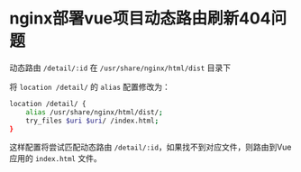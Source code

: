 # nginx部署vue项目动态路由刷新404问题



动态路由 `/detail/:id` 在 `/usr/share/nginx/html/dist` 目录下

将 `location /detail/` 的 `alias` 配置修改为：

```bash
location /detail/ {
    alias /usr/share/nginx/html/dist/;
    try_files $uri $uri/ /index.html;
}
```

这样配置将尝试匹配动态路由 `/detail/:id`，如果找不到对应文件，则路由到Vue应用的 `index.html` 文件。